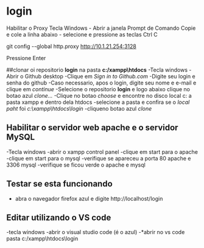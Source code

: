# login
Habilitar o Proxy
Tecla Windows - Abrir a janela Prompt de Comando
Copie e cole a linha abaixo - selecione e pressione as teclas Ctrl C

git config --global http.proxy http://10.1.21.254:3128

Pressione Enter

##clonar oi repositorio **login** na pasta **c:/xampp\htdocs**
-Tecla windows - Abrir o Github desktop 
-Clique em *Sign in to Github.com*
-Digite seu login e senha do github
-Caso necessario, apos o login, digite seu nome e e-mail e clique em *continue*
-Selecione o repositorio **login** e logo abaixo clique no botao azul *clone...*
-Clique no botao *choose* e encontre no disco local c: a pasta xampp e dentro dela htdocs
-selecione a pasta e confira se o *local paht* foi *c:\xampp\htdocs\login*
-cliqueno botao azul *clone*

## Habilitar o servidor web **apache** e o servidor **MySQL**
-Tecla windows -abrir o xampp control panel
-clique em start para o apache
-clique em start para o mysql
-verifique se apareceu a porta 80 apache e 3306 mysql
-verifique se ficou verde o apache e mysql

## Testar se esta funcionando 
- abra o navegador firefox azul  e digite http://localhost/login

## Editar utilizando o VS code 
-tecla windows -abrir o visual studio code (é o azul)
-*abrir no vs code pasta c:/xampp\htdocs\login
